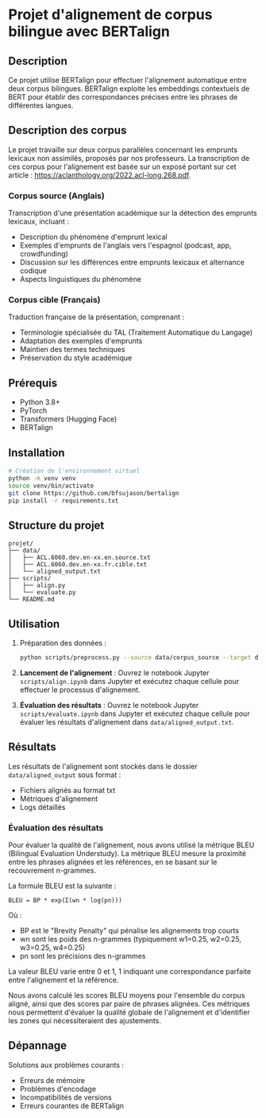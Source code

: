 
# Projet d'alignement de corpus bilingue avec BERTalign

## Description
Ce projet utilise BERTalign pour effectuer l'alignement automatique entre deux corpus bilingues. BERTalign exploite les embeddings contextuels de BERT pour établir des correspondances précises entre les phrases de différentes langues.

## Description des corpus
Le projet travaille sur deux corpus parallèles concernant les emprunts lexicaux non assimilés, proposés par nos professeurs. La transcription de ces corpus pour l'alignement est basée sur un exposé portant sur cet article : https://aclanthology.org/2022.acl-long.268.pdf.

### Corpus source (Anglais)
Transcription d'une présentation académique sur la détection des emprunts lexicaux, incluant :
- Description du phénomène d'emprunt lexical
- Exemples d'emprunts de l'anglais vers l'espagnol (podcast, app, crowdfunding)
- Discussion sur les différences entre emprunts lexicaux et alternance codique
- Aspects linguistiques du phénomène

### Corpus cible (Français)
Traduction française de la présentation, comprenant :
- Terminologie spécialisée du TAL (Traitement Automatique du Langage)
- Adaptation des exemples d'emprunts
- Maintien des termes techniques
- Préservation du style académique


## Prérequis
- Python 3.8+
- PyTorch
- Transformers (Hugging Face)
- BERTalign

## Installation
```bash
# Création de l'environnement virtuel
python -m venv venv
source venv/bin/activate  
git clone https://github.com/bfsujason/bertalign
pip install -r requirements.txt
```

## Structure du projet
```
projet/
├── data/
│   ├── ACL.6060.dev.en-xx.en.source.txt
│   ├── ACL.6060.dev.en-xx.fr.cible.txt
│   └── aligned_output.txt
├── scripts/
│   ├── align.py
│   └── evaluate.py
└── README.md
```

## Utilisation
1. Préparation des données :
   ```bash
   python scripts/preprocess.py --source data/corpus_source --target data/corpus_cible
   ```

2. **Lancement de l'alignement** :
   Ouvrez le notebook Jupyter `scripts/align.ipynb` dans Jupyter et exécutez chaque cellule pour effectuer le processus d'alignement.

3. **Évaluation des résultats** :
   Ouvrez le notebook Jupyter `scripts/evaluate.ipynb` dans Jupyter et exécutez chaque cellule pour évaluer les résultats d'alignement dans `data/aligned_output.txt`.




## Résultats
Les résultats de l'alignement sont stockés dans le dossier `data/aligned_output` sous format :
- Fichiers alignés au format txt
- Métriques d'alignement
- Logs détaillés

### Évaluation des résultats
Pour évaluer la qualité de l'alignement, nous avons utilisé la métrique BLEU (Bilingual Evaluation Understudy). La métrique BLEU mesure la proximité entre les phrases alignées et les références, en se basant sur le recouvrement n-grammes.

La formule BLEU est la suivante :

```
BLEU = BP * exp(Σ(wn * log(pn)))
```

Où :
- BP est le "Brevity Penalty" qui pénalise les alignements trop courts
- wn sont les poids des n-grammes (typiquement w1=0.25, w2=0.25, w3=0.25, w4=0.25)
- pn sont les précisions des n-grammes

La valeur BLEU varie entre 0 et 1, 1 indiquant une correspondance parfaite entre l'alignement et la référence.

Nous avons calculé les scores BLEU moyens pour l'ensemble du corpus aligné, ainsi que des scores par paire de phrases alignées. Ces métriques nous permettent d'évaluer la qualité globale de l'alignement et d'identifier les zones qui nécessiteraient des ajustements.

## Dépannage
Solutions aux problèmes courants :
- Erreurs de mémoire
- Problèmes d'encodage
- Incompatibilités de versions
- Erreurs courantes de BERTalign

